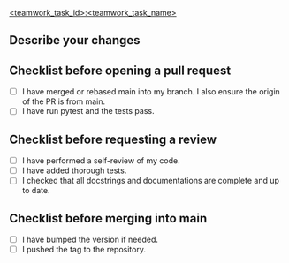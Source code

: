 [<teamwork_task_id>:<teamwork_task_name>](https://baselinequebec.teamwork.com/app/tasks/<teamwork_task_id>)

## Describe your changes

## Checklist before opening a pull request
- [ ] I have merged or rebased main into my branch. I also ensure the origin of the PR is from main. 
- [ ] I have run pytest and the tests pass.

## Checklist before requesting a review
- [ ] I have performed a self-review of my code.
- [ ] I have added thorough tests.
- [ ] I checked that all docstrings and documentations are complete and up to date.

## Checklist before merging into main
- [ ] I have bumped the version if needed.
- [ ] I pushed the tag to the repository.